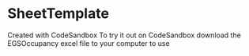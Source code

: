 # SheetTemplate
Created with CodeSandbox
To try it out on CodeSandbox download the EGSOccupancy excel file to your computer to use
